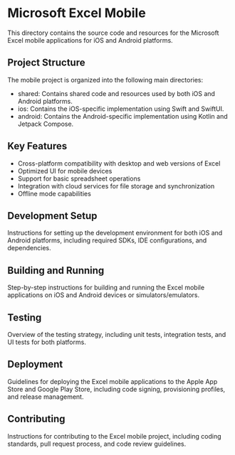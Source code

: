 # Microsoft Excel Mobile

This directory contains the source code and resources for the Microsoft Excel mobile applications for iOS and Android platforms.

## Project Structure

The mobile project is organized into the following main directories:
- shared: Contains shared code and resources used by both iOS and Android platforms.
- ios: Contains the iOS-specific implementation using Swift and SwiftUI.
- android: Contains the Android-specific implementation using Kotlin and Jetpack Compose.

## Key Features

- Cross-platform compatibility with desktop and web versions of Excel
- Optimized UI for mobile devices
- Support for basic spreadsheet operations
- Integration with cloud services for file storage and synchronization
- Offline mode capabilities

## Development Setup

Instructions for setting up the development environment for both iOS and Android platforms, including required SDKs, IDE configurations, and dependencies.

## Building and Running

Step-by-step instructions for building and running the Excel mobile applications on iOS and Android devices or simulators/emulators.

## Testing

Overview of the testing strategy, including unit tests, integration tests, and UI tests for both platforms.

## Deployment

Guidelines for deploying the Excel mobile applications to the Apple App Store and Google Play Store, including code signing, provisioning profiles, and release management.

## Contributing

Instructions for contributing to the Excel mobile project, including coding standards, pull request process, and code review guidelines.

<!-- TODO: Add specific version numbers for required SDKs and tools -->

<!-- TODO: Include links to internal documentation for detailed development setup instructions -->

<!-- TODO: Provide contact information for the mobile development team -->